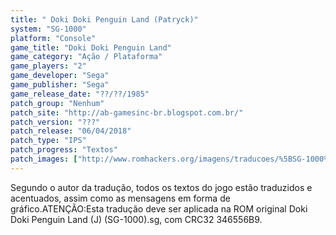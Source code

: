 ```yaml
---
title: " Doki Doki Penguin Land (Patryck)"
system: "SG-1000"
platform: "Console"
game_title: "Doki Doki Penguin Land"
game_category: "Ação / Plataforma"
game_players: "2"
game_developer: "Sega"
game_publisher: "Sega"
game_release_date: "??/??/1985"
patch_group: "Nenhum"
patch_site: "http://ab-gamesinc-br.blogspot.com.br/"
patch_version: "???"
patch_release: "06/04/2018"
patch_type: "IPS"
patch_progress: "Textos"
patch_images: ["http://www.romhackers.org/imagens/traducoes/%5BSG-1000%5D%20Doki%20Doki%20Penguin%20Land%20-%20Patryck%20-%201.png","http://www.romhackers.org/imagens/traducoes/%5BSG-1000%5D%20Doki%20Doki%20Penguin%20Land%20-%20Patryck%20-%202.png","http://www.romhackers.org/imagens/traducoes/%5BSG-1000%5D%20Doki%20Doki%20Penguin%20Land%20-%20Patryck%20-%203.png"]
---
```

Segundo o autor da tradução, todos os textos do jogo estão traduzidos e acentuados, assim como as mensagens em forma de gráfico.ATENÇÃO:Esta tradução deve ser aplicada na ROM original Doki Doki Penguin Land (J) (SG-1000).sg, com CRC32 346556B9.